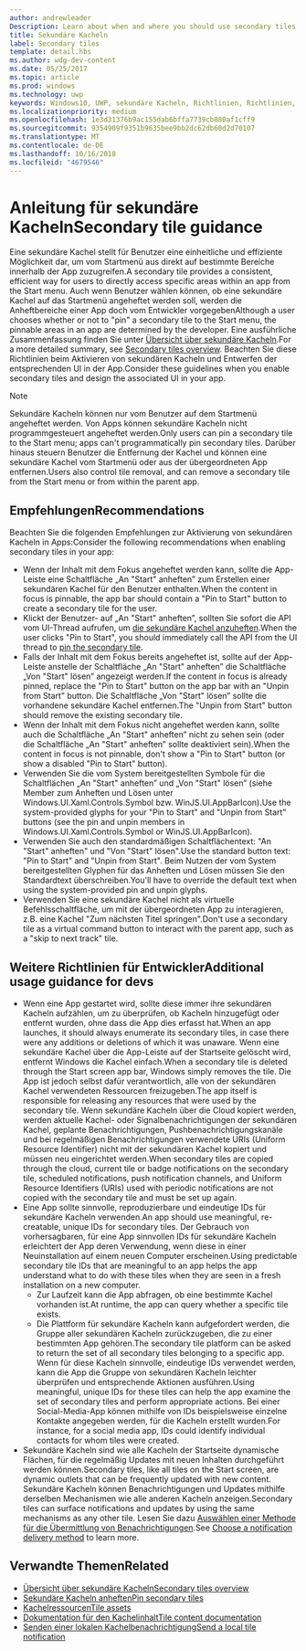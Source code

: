 ```yaml
---
author: andrewleader
Description: Learn about when and where you should use secondary tiles in your UWP app.
title: Sekundäre Kacheln
label: Secondary tiles
template: detail.hbs
ms.author: wdg-dev-content
ms.date: 05/25/2017
ms.topic: article
ms.prod: windows
ms.technology: uwp
keywords: Windows10, UWP, sekundäre Kacheln, Richtlinien, Richtlinien, bewährte Methoden
ms.localizationpriority: medium
ms.openlocfilehash: 1e3d31376b9ac155dab6bffa7739cb880af1cff9
ms.sourcegitcommit: 9354909f9351b9635bee9bb2dc62db60d2d70107
ms.translationtype: MT
ms.contentlocale: de-DE
ms.lasthandoff: 10/16/2018
ms.locfileid: "4679546"
---
```

# <a name="secondary-tile-guidance"></a><span data-ttu-id="dc2e4-103">Anleitung für sekundäre Kacheln</span><span class="sxs-lookup"><span data-stu-id="dc2e4-103">Secondary tile guidance</span></span>


<span data-ttu-id="dc2e4-104">Eine sekundäre Kachel stellt für Benutzer eine einheitliche und effiziente Möglichkeit dar, um vom Startmenü aus direkt auf bestimmte Bereiche innerhalb der App zuzugreifen.</span><span class="sxs-lookup"><span data-stu-id="dc2e4-104">A secondary tile provides a consistent, efficient way for users to directly access specific areas within an app from the Start menu.</span></span> <span data-ttu-id="dc2e4-105">Auch wenn Benutzer wählen können, ob eine sekundäre Kachel auf das Startmenü angeheftet werden soll, werden die Anheftbereiche einer App doch vom Entwickler vorgegeben</span><span class="sxs-lookup"><span data-stu-id="dc2e4-105">Although a user chooses whether or not to "pin" a secondary tile to the Start menu, the pinnable areas in an app are determined by the developer.</span></span> <span data-ttu-id="dc2e4-106">Eine ausführliche Zusammenfassung finden Sie unter [Übersicht über sekundäre Kacheln](secondary-tiles.md).</span><span class="sxs-lookup"><span data-stu-id="dc2e4-106">For a more detailed summary, see [Secondary tiles overview](secondary-tiles.md).</span></span> <span data-ttu-id="dc2e4-107">Beachten Sie diese Richtlinien beim Aktivieren von sekundären Kacheln und Entwerfen der entsprechenden UI in der App.</span><span class="sxs-lookup"><span data-stu-id="dc2e4-107">Consider these guidelines when you enable secondary tiles and design the associated UI in your app.</span></span>

> [!NOTE]
> <span data-ttu-id="dc2e4-108">Sekundäre Kacheln können nur vom Benutzer auf dem Startmenü angeheftet werden. Von Apps können sekundäre Kacheln nicht programmgesteuert angeheftet werden.</span><span class="sxs-lookup"><span data-stu-id="dc2e4-108">Only users can pin a secondary tile to the Start menu; apps can't programmatically pin secondary tiles.</span></span> <span data-ttu-id="dc2e4-109">Darüber hinaus steuern Benutzer die Entfernung der Kachel und können eine sekundäre Kachel vom Startmenü oder aus der übergeordneten App entfernen.</span><span class="sxs-lookup"><span data-stu-id="dc2e4-109">Users also control tile removal, and can remove a secondary tile from the Start menu or from within the parent app.</span></span>


## <a name="recommendations"></a><span data-ttu-id="dc2e4-110">Empfehlungen</span><span class="sxs-lookup"><span data-stu-id="dc2e4-110">Recommendations</span></span>

<span data-ttu-id="dc2e4-111">Beachten Sie die folgenden Empfehlungen zur Aktivierung von sekundären Kacheln in Apps:</span><span class="sxs-lookup"><span data-stu-id="dc2e4-111">Consider the following recommendations when enabling secondary tiles in your app:</span></span>

* <span data-ttu-id="dc2e4-112">Wenn der Inhalt mit dem Fokus angeheftet werden kann, sollte die App-Leiste eine Schaltfläche „An "Start" anheften” zum Erstellen einer sekundären Kachel für den Benutzer enthalten.</span><span class="sxs-lookup"><span data-stu-id="dc2e4-112">When the content in focus is pinnable, the app bar should contain a "Pin to Start" button to create a secondary tile for the user.</span></span>
* <span data-ttu-id="dc2e4-113">Klickt der Benutzer- auf „An "Start" anheften”, sollten Sie sofort die API vom UI-Thread aufrufen, um [die sekundäre Kachel anzuheften](secondary-tiles-pinning.md).</span><span class="sxs-lookup"><span data-stu-id="dc2e4-113">When the user clicks "Pin to Start", you should immediately call the API from the UI thread to [pin the secondary tile](secondary-tiles-pinning.md).</span></span>
* <span data-ttu-id="dc2e4-114">Falls der Inhalt mit dem Fokus bereits angeheftet ist, sollte auf der App-Leiste anstelle der Schaltfläche „An "Start" anheften” die Schaltfläche „Von "Start" lösen” angezeigt werden.</span><span class="sxs-lookup"><span data-stu-id="dc2e4-114">If the content in focus is already pinned, replace the "Pin to Start" button on the app bar with an "Unpin from Start" button.</span></span> <span data-ttu-id="dc2e4-115">Die Schaltfläche „Von "Start" lösen” sollte die vorhandene sekundäre Kachel entfernen.</span><span class="sxs-lookup"><span data-stu-id="dc2e4-115">The "Unpin from Start" button should remove the existing secondary tile.</span></span>
* <span data-ttu-id="dc2e4-116">Wenn der Inhalt mit dem Fokus nicht angeheftet werden kann, sollte auch die Schaltfläche „An "Start" anheften” nicht zu sehen sein (oder die Schaltfläche „An "Start" anheften” sollte deaktiviert sein).</span><span class="sxs-lookup"><span data-stu-id="dc2e4-116">When the content in focus is not pinnable, don't show a "Pin to Start" button (or show a disabled "Pin to Start" button).</span></span>
* <span data-ttu-id="dc2e4-117">Verwenden Sie die vom System bereitgestellten Symbole für die Schaltflächen „An "Start" anheften” und „Von "Start" lösen” (siehe Member zum Anheften und Lösen unter Windows.UI.Xaml.Controls.Symbol bzw. WinJS.UI.AppBarIcon).</span><span class="sxs-lookup"><span data-stu-id="dc2e4-117">Use the system-provided glyphs for your "Pin to Start" and "Unpin from Start" buttons (see the pin and unpin members in Windows.UI.Xaml.Controls.Symbol or WinJS.UI.AppBarIcon).</span></span>
* <span data-ttu-id="dc2e4-118">Verwenden Sie auch den standardmäßigen Schaltflächentext: "An "Start" anheften" und "Von "Start" lösen".</span><span class="sxs-lookup"><span data-stu-id="dc2e4-118">Use the standard button text: "Pin to Start" and "Unpin from Start".</span></span> <span data-ttu-id="dc2e4-119">Beim Nutzen der vom System bereitgestellten Glyphen für das Anheften und Lösen müssen Sie den Standardtext überschreiben.</span><span class="sxs-lookup"><span data-stu-id="dc2e4-119">You'll have to override the default text when using the system-provided pin and unpin glyphs.</span></span>
* <span data-ttu-id="dc2e4-120">Verwenden Sie eine sekundäre Kachel nicht als virtuelle Befehlsschaltfläche, um mit der übergeordneten App zu interagieren, z.B. eine Kachel "Zum nächsten Titel springen".</span><span class="sxs-lookup"><span data-stu-id="dc2e4-120">Don't use a secondary tile as a virtual command button to interact with the parent app, such as a "skip to next track" tile.</span></span>


## <a name="additional-usage-guidance-for-devs"></a><span data-ttu-id="dc2e4-121">Weitere Richtlinien für Entwickler</span><span class="sxs-lookup"><span data-stu-id="dc2e4-121">Additional usage guidance for devs</span></span>

* <span data-ttu-id="dc2e4-122">Wenn eine App gestartet wird, sollte diese immer ihre sekundären Kacheln aufzählen, um zu überprüfen, ob Kacheln hinzugefügt oder entfernt wurden, ohne dass die App dies erfasst hat.</span><span class="sxs-lookup"><span data-stu-id="dc2e4-122">When an app launches, it should always enumerate its secondary tiles, in case there were any additions or deletions of which it was unaware.</span></span> <span data-ttu-id="dc2e4-123">Wenn eine sekundäre Kachel über die App-Leiste auf der Startseite gelöscht wird, entfernt Windows die Kachel einfach.</span><span class="sxs-lookup"><span data-stu-id="dc2e4-123">When a secondary tile is deleted through the Start screen app bar, Windows simply removes the tile.</span></span> <span data-ttu-id="dc2e4-124">Die App ist jedoch selbst dafür verantwortlich, alle von der sekundären Kachel verwendeten Ressourcen freizugeben.</span><span class="sxs-lookup"><span data-stu-id="dc2e4-124">The app itself is responsible for releasing any resources that were used by the secondary tile.</span></span> <span data-ttu-id="dc2e4-125">Wenn sekundäre Kacheln über die Cloud kopiert werden, werden aktuelle Kachel- oder Signalbenachrichtigungen der sekundären Kachel, geplante Benachrichtigungen, Pushbenachrichtigungskanäle und bei regelmäßigen Benachrichtigungen verwendete URIs (Uniform Resource Identifier) nicht mit der sekundären Kachel kopiert und müssen neu eingerichtet werden.</span><span class="sxs-lookup"><span data-stu-id="dc2e4-125">When secondary tiles are copied through the cloud, current tile or badge notifications on the secondary tile, scheduled notifications, push notification channels, and Uniform Resource Identifiers (URIs) used with periodic notifications are not copied with the secondary tile and must be set up again.</span></span>
* <span data-ttu-id="dc2e4-126">Eine App sollte sinnvolle, reproduzierbare und eindeutige IDs für sekundäre Kacheln verwenden.</span><span class="sxs-lookup"><span data-stu-id="dc2e4-126">An app should use meaningful, re-creatable, unique IDs for secondary tiles.</span></span> <span data-ttu-id="dc2e4-127">Der Gebrauch von vorhersagbaren, für eine App sinnvollen IDs für sekundäre Kacheln erleichtert der App deren Verwendung, wenn diese in einer Neuinstallation auf einem neuen Computer erscheinen.</span><span class="sxs-lookup"><span data-stu-id="dc2e4-127">Using predictable secondary tile IDs that are meaningful to an app helps the app understand what to do with these tiles when they are seen in a fresh installation on a new computer.</span></span>
  * <span data-ttu-id="dc2e4-128">Zur Laufzeit kann die App abfragen, ob eine bestimmte Kachel vorhanden ist.</span><span class="sxs-lookup"><span data-stu-id="dc2e4-128">At runtime, the app can query whether a specific tile exists.</span></span>
  * <span data-ttu-id="dc2e4-129">Die Plattform für sekundäre Kacheln kann aufgefordert werden, die Gruppe aller sekundären Kacheln zurückzugeben, die zu einer bestimmten App gehören.</span><span class="sxs-lookup"><span data-stu-id="dc2e4-129">The secondary tile platform can be asked to return the set of all secondary tiles belonging to a specific app.</span></span> <span data-ttu-id="dc2e4-130">Wenn für diese Kacheln sinnvolle, eindeutige IDs verwendet werden, kann die App die Gruppe von sekundären Kacheln leichter überprüfen und entsprechende Aktionen ausführen.</span><span class="sxs-lookup"><span data-stu-id="dc2e4-130">Using meaningful, unique IDs for these tiles can help the app examine the set of secondary tiles and perform appropriate actions.</span></span> <span data-ttu-id="dc2e4-131">Bei einer Social-Media-App können mithilfe von IDs beispielsweise einzelne Kontakte angegeben werden, für die Kacheln erstellt wurden.</span><span class="sxs-lookup"><span data-stu-id="dc2e4-131">For instance, for a social media app, IDs could identify individual contacts for whom tiles were created.</span></span>
* <span data-ttu-id="dc2e4-132">Sekundäre Kacheln sind wie alle Kacheln der Startseite dynamische Flächen, für die regelmäßig Updates mit neuen Inhalten durchgeführt werden können.</span><span class="sxs-lookup"><span data-stu-id="dc2e4-132">Secondary tiles, like all tiles on the Start screen, are dynamic outlets that can be frequently updated with new content.</span></span> <span data-ttu-id="dc2e4-133">Sekundäre Kacheln können Benachrichtigungen und Updates mithilfe derselben Mechanismen wie alle anderen Kacheln anzeigen.</span><span class="sxs-lookup"><span data-stu-id="dc2e4-133">Secondary tiles can surface notifications and updates by using the same mechanisms as any other tile.</span></span> <span data-ttu-id="dc2e4-134">Lesen Sie dazu [Auswählen einer Methode für die Übermittlung von Benachrichtigungen](choosing-a-notification-delivery-method.md).</span><span class="sxs-lookup"><span data-stu-id="dc2e4-134">See [Choose a notification delivery method](choosing-a-notification-delivery-method.md) to learn more.</span></span>


## <a name="related"></a><span data-ttu-id="dc2e4-135">Verwandte Themen</span><span class="sxs-lookup"><span data-stu-id="dc2e4-135">Related</span></span>

* [<span data-ttu-id="dc2e4-136">Übersicht über sekundäre Kacheln</span><span class="sxs-lookup"><span data-stu-id="dc2e4-136">Secondary tiles overview</span></span>](secondary-tiles.md)
* [<span data-ttu-id="dc2e4-137">Sekundäre Kacheln anheften</span><span class="sxs-lookup"><span data-stu-id="dc2e4-137">Pin secondary tiles</span></span>](secondary-tiles-pinning.md)
* [<span data-ttu-id="dc2e4-138">Kachelressourcen</span><span class="sxs-lookup"><span data-stu-id="dc2e4-138">Tile assets</span></span>](app-assets.md)
* [<span data-ttu-id="dc2e4-139">Dokumentation für den Kachelinhalt</span><span class="sxs-lookup"><span data-stu-id="dc2e4-139">Tile content documentation</span></span>](create-adaptive-tiles.md)
* [<span data-ttu-id="dc2e4-140">Senden einer lokalen Kachelbenachrichtigung</span><span class="sxs-lookup"><span data-stu-id="dc2e4-140">Send a local tile notification</span></span>](sending-a-local-tile-notification.md)
